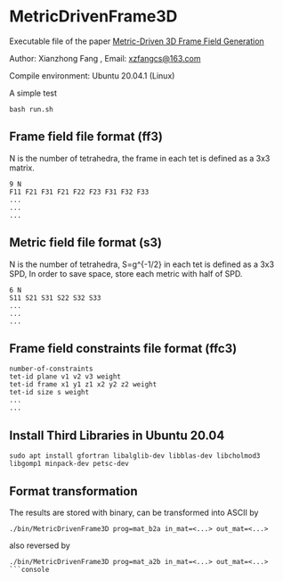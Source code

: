 # MetricDrivenFrame3D

Executable file of the paper [Metric-Driven 3D Frame Field Generation](https://doi.org/10.1109/TVCG.2021.3136199)

Author: Xianzhong Fang , Email: xzfangcs@163.com

Compile environment: Ubuntu 20.04.1 (Linux)

A simple test
```
bash run.sh
```

## Frame field file format  (ff3)
N is the number of tetrahedra, the frame in each tet is defined as a 3x3 matrix.
```
9 N
F11 F21 F31 F21 F22 F23 F31 F32 F33
...
...
...
```

## Metric field file format (s3)
N is the number of tetrahedra, S=g^{-1/2} in each tet is defined as a 3x3 SPD,
In order to save space, store each metric with half of SPD.
```
6 N
S11 S21 S31 S22 S32 S33
...
...
...
```

## Frame field constraints file format (ffc3)
```
number-of-constraints
tet-id plane v1 v2 v3 weight
tet-id frame x1 y1 z1 x2 y2 z2 weight
tet-id size s weight
...
...
```

## Install Third Libraries in Ubuntu 20.04
```console
sudo apt install gfortran libalglib-dev libblas-dev libcholmod3 libgomp1 minpack-dev petsc-dev
```


## Format transformation
The results are stored with binary, can be transformed into ASCII by
```
./bin/MetricDrivenFrame3D prog=mat_b2a in_mat=<...> out_mat=<...>
```
also reversed by
```console
./bin/MetricDrivenFrame3D prog=mat_a2b in_mat=<...> out_mat=<...>
```console

